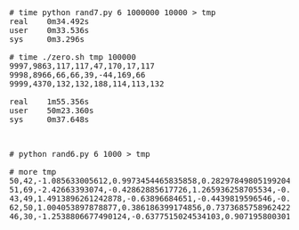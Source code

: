 <pre>
# time python rand7.py 6 1000000 10000 > tmp
real    0m34.492s
user    0m33.536s
sys     0m3.296s

# time ./zero.sh tmp 100000
9997,9863,117,117,47,170,17,117
9998,8966,66,66,39,-44,169,66
9999,4370,132,132,188,114,113,132

real    1m55.356s
user    50m23.360s
sys     0m37.648s

</pre>

<pre>

# python rand6.py 6 1000 > tmp

# more tmp
50,42,-1.085633005612,0.9973454465835858,0.28297849805199204,-1.506294713918092,-0.5786002519685364,1.651437097151
51,69,-2.42663393074,-0.42862885617726,1.265936258705534,-0.8667404022651017,-0.6788861516220543,-0.09470896889112
43,49,1.4913896261242878,-0.63896684651,-0.4439819596546,-0.43435127561851733,2.2059300827254558,2.18678 889737867
62,50,1.004053897878877,0.386186399174856,0.7373685758962422,1.490732028150799,-0.9358338684023914,1.175 290441034
46,30,-1.2538806677490124,-0.6377515024534103,0.9071958003012,-1.42860225969,-0.140068886661,-0.8617548958596855

</pre>

